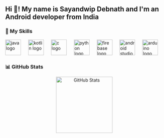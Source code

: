 <h2 align="left">Hi 👋! My name is Sayandwip Debnath and I'm an Android developer from India</h2>

###

### 🚀 My Skills

<div align="left" style="display: flex; align-items: center; gap: 20px;">
  <div>
    <img src="https://cdn.jsdelivr.net/gh/devicons/devicon/icons/java/java-original.svg" height="50" alt="java logo" />
    <img width="15" />
    <img src="https://cdn.jsdelivr.net/gh/devicons/devicon/icons/kotlin/kotlin-original.svg" height="50" alt="kotlin logo" />
     <img width="15" />
    <img src="https://cdn.jsdelivr.net/gh/devicons/devicon/icons/c/c-original.svg" height="50" alt="c logo" />
    <img width="15" />
    <img src="https://cdn.jsdelivr.net/gh/devicons/devicon/icons/python/python-original.svg" height="50" alt="python logo" />
    <img width="15" />
    <img src="https://cdn.jsdelivr.net/gh/devicons/devicon/icons/firebase/firebase-plain.svg" height="50" alt="firebase logo" />
    <img width="15" />
    <img src="https://cdn.jsdelivr.net/gh/devicons/devicon/icons/androidstudio/androidstudio-original.svg" height="50" alt="android studio logo" />
    <img width="15" />
    <img src="https://cdn.jsdelivr.net/gh/devicons/devicon/icons/arduino/arduino-original.svg" height="50" alt="arduino logo" />
   
  </div>
</div>

###

### 📊 GitHub Stats  

<div align="center">
  <img height="180em" src="https://github-readme-stats.vercel.app/api?username=sayandwip2004&show_icons=true&theme=radical" alt="GitHub Stats" />
 </div>
